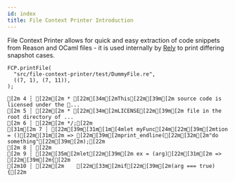 ```yaml
---
id: index
title: File Context Printer Introduction
---
```


File Context Printer allows for quick and easy extraction of code snippets from Reason and OCaml files - it is used internally by [Rely](../rely) to print differing snapshot cases.

```reason
FCP.printFile(
  "src/file-context-printer/test/DummyFile.re",
  ((7, 1), (7, 11)),
);
```

```sh-stacked
[2m 4 ┆ [22m[2m * [22m[34m[2mThis[22m[39m[2m source code is licensed under the ...
[2m 5 ┆ [22m[2m * [22m[34m[2mLICENSE[22m[39m[2m file in the root directory of ...
[2m 6 ┆ [22m[2m */;[22m
[31m[2m 7 ┆ [22m[39m[31m[1m[4mlet myFunc[24m[22m[39m[2mtion = ()[22m[31m[2m => [22m[39m[2mprint_endline([22m[32m[2m"do something"[22m[39m[2m);[22m
[2m 8 ┆ [22m
[2m 9 ┆ [22m[35m[2mlet[22m[39m[2m ex = (arg)[22m[31m[2m => [22m[39m[2m{[22m
[2m10 ┆ [22m[2m    [22m[33m[2mif[22m[39m[2m(arg === true) {[22m
```
